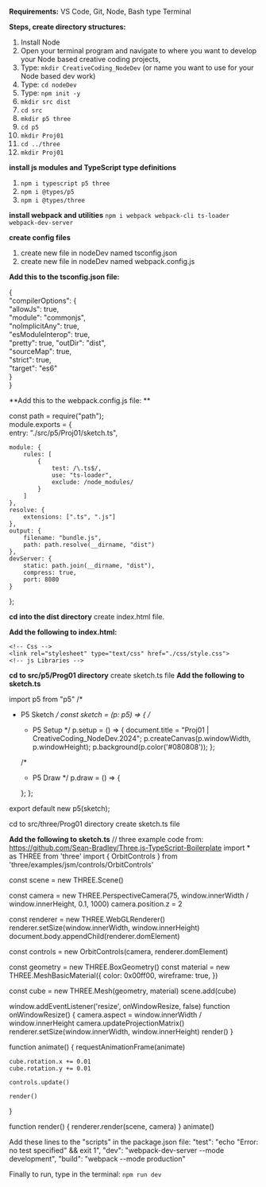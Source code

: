 **Requirements:**
VS Code, Git, Node, Bash type Terminal

**Steps, create directory structures:**
1. Install Node
2. Open your terminal program and navigate to where you want to develop your Node based creative coding projects,
3. Type: `mkdir CreativeCoding_NodeDev` (or name you want to use for your Node based dev work)
4. Type: `cd nodeDev`
5. Type: `npm init -y`
6. `mkdir src dist`
7. `cd src`
8. `mkdir p5 three`
9. `cd p5`
10. `mkdir Proj01`
11. `cd ../three`
12. `mkdir Proj01`

**install js modules and TypeScript type definitions**
1. `npm i typescript p5 three`
2. `npm i @types/p5`
3. `npm i @types/three`

**install webpack and utilities**
`npm i webpack webpack-cli ts-loader webpack-dev-server`

**create config files**
1. create new file in nodeDev named tsconfig.json
2. create new file in nodeDev named webpack.config.js

**Add this to the tsconfig.json file:**

{  
"compilerOptions": {  
"allowJs": true,  
"module": "commonjs",  
"noImplicitAny": true,  
"esModuleInterop": true,  
"pretty": true, 
"outDir": "dist",  
"sourceMap": true,  
"strict": true,  
"target": "es6"  
  }  
}  
  

**Add this to the webpack.config.js file:
**

const path = require("path");\
module.exports = {\
    entry: "./src/p5/Proj01/sketch.ts",

    module: {
        rules: [
            {
                test: /\.ts$/,
                use: "ts-loader",
                exclude: /node_modules/
            }
        ]
    },
    resolve: {
        extensions: [".ts", ".js"]
    },
    output: {
        filename: "bundle.js",
        path: path.resolve(__dirname, "dist")
    },
    devServer: {
        static: path.join(__dirname, "dist"),
        compress: true,
        port: 8080
    }
  };

**cd into the dist directory**
create index.html file.

**Add the following to index.html:**
<!DOCTYPE html>
<html lang="en">
<head>
    <meta charset="UTF-8">
    <meta name="viewport" content="width=device-width, initial-scale=1.0">
    <meta http-equiv="X-UA-Compatible" content="ie=edge">
    
    <!-- Css -->
    <link rel="stylesheet" type="text/css" href="./css/style.css">
    <!-- js Libraries -->
  
</head>
<body>
    <script type="module" src="./bundle.js"></script>
    
</body>
</html>

**cd to src/p5/Prog01 directory**
create sketch.ts file
**Add the following to sketch.ts**

import p5 from "p5"
/*
 * P5 Sketch
 */
const sketch = (p: p5) => {
    /*
     * P5 Setup
     */
    p.setup = () => {
        document.title = "Proj01 | CreativeCoding_NodeDev.2024";
        p.createCanvas(p.windowWidth, p.windowHeight);
        p.background(p.color('#080808'));
    };

    /*
     * P5 Draw
     */
    p.draw = () => {
       
    };
};

export default new p5(sketch);

cd to src/three/Prog01 directory
create sketch.ts file

**Add the following to sketch.ts**
// three example code from: https://github.com/Sean-Bradley/Three.js-TypeScript-Boilerplate
import * as THREE from 'three'
import { OrbitControls } from 'three/examples/jsm/controls/OrbitControls'

const scene = new THREE.Scene()

const camera = new THREE.PerspectiveCamera(75, window.innerWidth / window.innerHeight, 0.1, 1000)
camera.position.z = 2

const renderer = new THREE.WebGLRenderer()
renderer.setSize(window.innerWidth, window.innerHeight)
document.body.appendChild(renderer.domElement)

const controls = new OrbitControls(camera, renderer.domElement)

const geometry = new THREE.BoxGeometry()
const material = new THREE.MeshBasicMaterial({
    color: 0x00ff00,
    wireframe: true,
})

const cube = new THREE.Mesh(geometry, material)
scene.add(cube)

window.addEventListener('resize', onWindowResize, false)
function onWindowResize() {
    camera.aspect = window.innerWidth / window.innerHeight
    camera.updateProjectionMatrix()
    renderer.setSize(window.innerWidth, window.innerHeight)
    render()
}

function animate() {
    requestAnimationFrame(animate)

    cube.rotation.x += 0.01
    cube.rotation.y += 0.01

    controls.update()

    render()
}

function render() {
    renderer.render(scene, camera)
}
animate()

Add these lines to the "scripts" in the package.json file:
    "test": "echo \"Error: no test specified\" && exit 1",
    "dev": "webpack-dev-server --mode development",
    "build": "webpack --mode production"
    
Finally to run, type in the terminal: `npm run dev`
    
    


